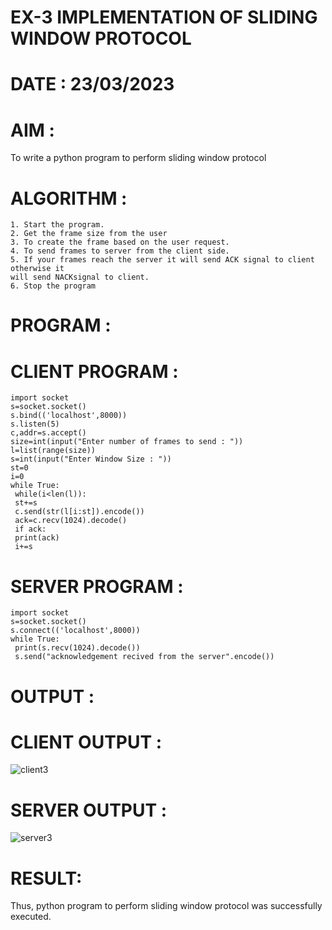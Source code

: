 # EX-3 IMPLEMENTATION OF SLIDING WINDOW PROTOCOL

# DATE : 23/03/2023

# AIM :
To write a python program to perform sliding window protocol

# ALGORITHM :
```
1. Start the program.
2. Get the frame size from the user
3. To create the frame based on the user request.
4. To send frames to server from the client side.
5. If your frames reach the server it will send ACK signal to client otherwise it
will send NACKsignal to client.
6. Stop the program
```
# PROGRAM :
# CLIENT PROGRAM :
```
import socket
s=socket.socket()
s.bind(('localhost',8000))
s.listen(5)
c,addr=s.accept()
size=int(input("Enter number of frames to send : "))
l=list(range(size))
s=int(input("Enter Window Size : "))
st=0
i=0
while True:
 while(i<len(l)):
 st+=s
 c.send(str(l[i:st]).encode())
 ack=c.recv(1024).decode()
 if ack:
 print(ack)
 i+=s

```
# SERVER PROGRAM :
```
import socket
s=socket.socket()
s.connect(('localhost',8000))
while True:
 print(s.recv(1024).decode())
 s.send("acknowledgement recived from the server".encode())

```
# OUTPUT :
# CLIENT OUTPUT :
![client3](https://github.com/JeyaKrishnaSJ/EX-3/assets/118707091/d3067054-6023-4751-9602-5443084c6217)


# SERVER OUTPUT :

![server3](https://github.com/JeyaKrishnaSJ/EX-3/assets/118707091/9653e9c0-d83f-4b4b-ba4b-9e2d3a6b782d)


# RESULT:
Thus, python program to perform sliding window protocol was successfully executed.
